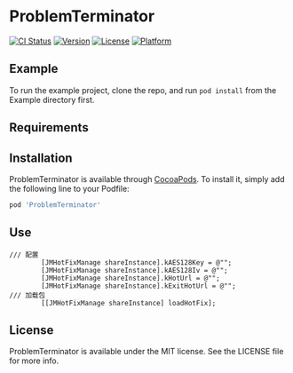 # ProblemTerminator

[![CI Status](https://img.shields.io/travis/jianmei/ProblemTerminator.svg?style=flat)](https://travis-ci.org/jianmei/ProblemTerminator)
[![Version](https://img.shields.io/cocoapods/v/ProblemTerminator.svg?style=flat)](https://cocoapods.org/pods/ProblemTerminator)
[![License](https://img.shields.io/cocoapods/l/ProblemTerminator.svg?style=flat)](https://cocoapods.org/pods/ProblemTerminator)
[![Platform](https://img.shields.io/cocoapods/p/ProblemTerminator.svg?style=flat)](https://cocoapods.org/pods/ProblemTerminator)

## Example

To run the example project, clone the repo, and run `pod install` from the Example directory first.

## Requirements

## Installation

ProblemTerminator is available through [CocoaPods](https://cocoapods.org). To install
it, simply add the following line to your Podfile:

```ruby
pod 'ProblemTerminator'
```
## Use
```
/// 配置
        [JMHotFixManage shareInstance].kAES128Key = @"";
        [JMHotFixManage shareInstance].kAES128Iv = @"";
        [JMHotFixManage shareInstance].kHotUrl = @"";
        [JMHotFixManage shareInstance].kExitHotUrl = @"";
/// 加载包
        [[JMHotFixManage shareInstance] loadHotFix];
```

## License

ProblemTerminator is available under the MIT license. See the LICENSE file for more info.
